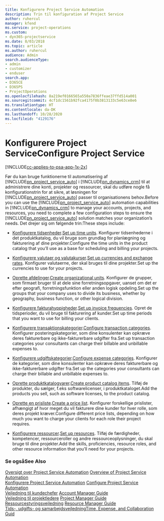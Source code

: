 ```yaml
---
title: Konfigurere Project Service Automation
description: Trin til konfiguration af Project Service
author: ruhercul
manager: kfend
ms.service: project-operations
ms.custom:
- dyn365-projectservice
ms.date: 8/03/2018
ms.topic: article
ms.author: ruhercul
audience: Admin
search.audienceType:
- admin
- customizer
- enduser
search.app:
- D365CE
- D365PS
- ProjectOperations
ms.openlocfilehash: 8a219ef0166565a550a7836ffeae37ffd514a001
ms.sourcegitcommit: 4cf1dc1561b92fca4175f0b3813133c5e63ce8e6
ms.translationtype: HT
ms.contentlocale: da-DK
ms.lasthandoff: 10/28/2020
ms.locfileid: "4129176"
---
```

# <a name="configure-project-service"></a><span data-ttu-id="bbe9e-103">Konfigurere Project Service</span><span class="sxs-lookup"><span data-stu-id="bbe9e-103">Configure Project Service</span></span>

[!INCLUDE[cc-applies-to-psa-app-1x-2x](../includes/cc-applies-to-psa-app-1x-2x.md)]

<span data-ttu-id="bbe9e-104">Før du kan bruge funktionerne til automatisering af [!INCLUDE[pn_project_service_auto](../includes/pn-project-service-auto.md)] i [!INCLUDE[pn_dynamics_crm](../includes/pn-dynamics-crm.md)] til at administrere dine konti, projekter og ressourcer, skal du udføre nogle få konfigurationstrin for at sikre, at løsningen for [!INCLUDE[pn_project_service_auto](../includes/pn-project-service-auto.md)] passer til organisationens behov.</span><span class="sxs-lookup"><span data-stu-id="bbe9e-104">Before you can use the [!INCLUDE[pn_project_service_auto](../includes/pn-project-service-auto.md)] automation capabilities in [!INCLUDE[pn_dynamics_crm](../includes/pn-dynamics-crm.md)] to manage your accounts, projects, and resources, you need to complete a few configuration steps to ensure the [!INCLUDE[pn_project_service_auto](../includes/pn-project-service-auto.md)] solution matches your organization’s needs.</span></span> <span data-ttu-id="bbe9e-105">Det drejer sig om følgende trin:</span><span class="sxs-lookup"><span data-stu-id="bbe9e-105">These steps include:</span></span>  
  
-   <span data-ttu-id="bbe9e-106">[Konfigurere tidsenheder](../psa/set-up-time-units.md).</span><span class="sxs-lookup"><span data-stu-id="bbe9e-106">[Set up time units](../psa/set-up-time-units.md).</span></span> <span data-ttu-id="bbe9e-107">Konfigurer tidsenhederne i det produktkatalog, du vil bruge som grundlag for planlægning og fakturering af dine projekter.</span><span class="sxs-lookup"><span data-stu-id="bbe9e-107">Configure the time units in the product catalog that you’ll use as a base for scheduling and billing your projects.</span></span>  
  
-   <span data-ttu-id="bbe9e-108">[Konfigurere valutaer og valutakurser](../psa/set-up-currencies-exchange-rates.md).</span><span class="sxs-lookup"><span data-stu-id="bbe9e-108">[Set up currencies and exchange rates](../psa/set-up-currencies-exchange-rates.md).</span></span> <span data-ttu-id="bbe9e-109">Konfigurer valutaerne, der skal bruges til dine projekter.</span><span class="sxs-lookup"><span data-stu-id="bbe9e-109">Set up the currencies to use for your projects.</span></span>  
  
-   <span data-ttu-id="bbe9e-110">[Oprette afdelinger](../psa/create-organizational-units.md).</span><span class="sxs-lookup"><span data-stu-id="bbe9e-110">[Create organizational units](../psa/create-organizational-units.md).</span></span> <span data-ttu-id="bbe9e-111">Konfigurer de grupper, som firmaet bruger til at dele sine forretningsopgaver, uanset om det er efter geografi, forretningsfunktion eller anden logisk opdeling.</span><span class="sxs-lookup"><span data-stu-id="bbe9e-111">Set up the groups that your company uses to divide its business, whether by geography, business function, or other logical division.</span></span>  
  
-   <span data-ttu-id="bbe9e-112">[Konfigurere fakturahyppigheder](../psa/set-up-invoice-frequencies.md).</span><span class="sxs-lookup"><span data-stu-id="bbe9e-112">[Set up invoice frequencies](../psa/set-up-invoice-frequencies.md).</span></span> <span data-ttu-id="bbe9e-113">Opret de tidsperioder, du vil bruge til fakturering af kunder.</span><span class="sxs-lookup"><span data-stu-id="bbe9e-113">Set up time periods that you want to use for billing your clients.</span></span>  
  
-   <span data-ttu-id="bbe9e-114">[Konfigurere transaktionskategorier](../psa/configure-transaction-categories.md).</span><span class="sxs-lookup"><span data-stu-id="bbe9e-114">[Configure transaction categories](../psa/configure-transaction-categories.md).</span></span> <span data-ttu-id="bbe9e-115">Konfigurer posteringskategorier, som dine konsulenter kan opkræve deres fakturerbare og ikke-fakturerbare udgifter fra.</span><span class="sxs-lookup"><span data-stu-id="bbe9e-115">Set up transaction categories your consultants can charge their billable and unbillable expenses to.</span></span>  
  
-   <span data-ttu-id="bbe9e-116">[Konfigurere udgiftskategorier](../psa/configure-expense-categories.md).</span><span class="sxs-lookup"><span data-stu-id="bbe9e-116">[Configure expense categories](../psa/configure-expense-categories.md).</span></span> <span data-ttu-id="bbe9e-117">Konfigurer de kategorier, som dine konsulenter kan opkræve deres fakturerbare og ikke-fakturerbare udgifter fra.</span><span class="sxs-lookup"><span data-stu-id="bbe9e-117">Set up the categories your consultants can charge their billable and unbillable expenses to.</span></span>  
  
-   <span data-ttu-id="bbe9e-118">[Oprette produktkatalogvarer](../psa/create-product-catalog-items.md).</span><span class="sxs-lookup"><span data-stu-id="bbe9e-118">[Create product catalog items](../psa/create-product-catalog-items.md).</span></span> <span data-ttu-id="bbe9e-119">Tilføj de produkter, du sælger, f.eks softwarelicenser, i produktkataloget.</span><span class="sxs-lookup"><span data-stu-id="bbe9e-119">Add the products you sell, such as software licenses, to the product catalog.</span></span>  
  
-   <span data-ttu-id="bbe9e-120">[Oprette en prisliste](../psa/create-price-list.md).</span><span class="sxs-lookup"><span data-stu-id="bbe9e-120">[Create a price list](../psa/create-price-list.md).</span></span> <span data-ttu-id="bbe9e-121">Konfigurer forskellige prislister, afhængigt af hvor meget du vil fakturere dine kunder for hver rolle, som deres projekt kræver.</span><span class="sxs-lookup"><span data-stu-id="bbe9e-121">Configure different price lists, depending on how much you want to charge your clients for each role their project requires.</span></span>  
  
-   <span data-ttu-id="bbe9e-122">[Konfigurere ressourcer](../psa/set-up-resources.md).</span><span class="sxs-lookup"><span data-stu-id="bbe9e-122">[Set up resources](../psa/set-up-resources.md).</span></span> <span data-ttu-id="bbe9e-123">Tilføj de færdigheder, kompetencer, ressourceroller og andre ressourceoplysninger, du skal bruge til dine projekter.</span><span class="sxs-lookup"><span data-stu-id="bbe9e-123">Add the skills, proficiencies, resource roles, and other resource information that you’ll need for your projects.</span></span>  
  
### <a name="see-also"></a><span data-ttu-id="bbe9e-124">Se også</span><span class="sxs-lookup"><span data-stu-id="bbe9e-124">See Also</span></span>  
 <span data-ttu-id="bbe9e-125">[Oversigt over Project Service Automation](../psa/overview.md) </span><span class="sxs-lookup"><span data-stu-id="bbe9e-125">[Overview of Project Service Automation](../psa/overview.md) </span></span>  
 <span data-ttu-id="bbe9e-126">[Konfigurere Project Service Automation](../psa/configure.md) </span><span class="sxs-lookup"><span data-stu-id="bbe9e-126">[Configure Project Service Automation](../psa/configure.md) </span></span>  
 <span data-ttu-id="bbe9e-127">[Vejledning til kundechefer](../psa/account-manager-guide.md) </span><span class="sxs-lookup"><span data-stu-id="bbe9e-127">[Account Manager Guide](../psa/account-manager-guide.md) </span></span>  
 <span data-ttu-id="bbe9e-128">[Vejledning til projektledere](../psa/project-manager-guide.md) </span><span class="sxs-lookup"><span data-stu-id="bbe9e-128">[Project Manager Guide](../psa/project-manager-guide.md) </span></span>  
 <span data-ttu-id="bbe9e-129">[Ressourcestyringsvejledning](../psa/resource-manager-guide.md) </span><span class="sxs-lookup"><span data-stu-id="bbe9e-129">[Resource Manager Guide](../psa/resource-manager-guide.md) </span></span>  
 [<span data-ttu-id="bbe9e-130">Tids-, udgifts- og samarbejdsvejledning</span><span class="sxs-lookup"><span data-stu-id="bbe9e-130">Time, Expense, and Collaboration Guid</span></span>](../psa/time-expense-collaboration-guide.md)
